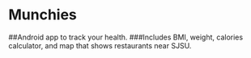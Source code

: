 # Munchies

##Android app to track your health. 
###Includes BMI, weight, calories calculator, and map that shows restaurants near SJSU. 

